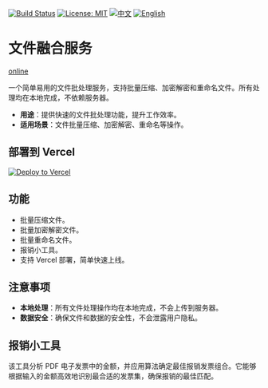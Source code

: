 [![Build Status](https://github.com/DavidKk/vercel-file-fusion/actions/workflows/coverage.workflow.yml/badge.svg)](https://github.com/DavidKk/vercel-file-fusion/actions/workflows/coverage.workflow.yml) [![License: MIT](https://img.shields.io/badge/License-MIT-yellow.svg)](https://opensource.org/licenses/MIT) [![中文](https://img.shields.io/badge/%E6%96%87%E6%A1%A3-%E4%B8%AD%E6%96%87-green?style=flat-square&logo=docs)](https://github.com/DavidKk/vercel-file-fusion/blob/main/README.zh-CN.md) [![English](https://img.shields.io/badge/docs-English-green?style=flat-square&logo=docs)](https://github.com/DavidKk/vercel-file-fusion/blob/main/README.md)

# 文件融合服务

[online](https://vercel-file-fusion.vercel.app)

一个简单易用的文件批处理服务，支持批量压缩、加密解密和重命名文件。所有处理均在本地完成，不依赖服务器。

- **用途**：提供快速的文件批处理功能，提升工作效率。
- **适用场景**：文件批量压缩、加密解密、重命名等操作。

## 部署到 Vercel

[![Deploy to Vercel](https://vercel.com/button)](https://vercel.com/new/clone?repository-url=https%3A%2F%2Fgithub.com%2FYourUsername%2Fvercel-file-fusion)

## 功能

- 批量压缩文件。
- 批量加密解密文件。
- 批量重命名文件。
- 报销小工具。
- 支持 Vercel 部署，简单快速上线。

## 注意事项

- **本地处理**：所有文件处理操作均在本地完成，不会上传到服务器。
- **数据安全**：确保文件和数据的安全性，不会泄露用户隐私。

## 报销小工具

该工具分析 PDF 电子发票中的金额，并应用算法确定最佳报销发票组合。它能够根据输入的金额高效地识别最合适的发票集，确保报销的最佳匹配。
